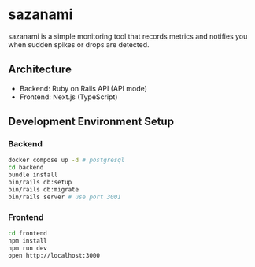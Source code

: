 # sazanami

sazanami is a simple monitoring tool that records metrics and notifies you when sudden spikes or drops are detected.

## Architecture

- Backend: Ruby on Rails API (API mode)
- Frontend: Next.js (TypeScript)

## Development Environment Setup

### Backend

```bash
docker compose up -d # postgresql
cd backend
bundle install
bin/rails db:setup
bin/rails db:migrate
bin/rails server # use port 3001
```

### Frontend

```bash
cd frontend
npm install
npm run dev
open http://localhost:3000
```
